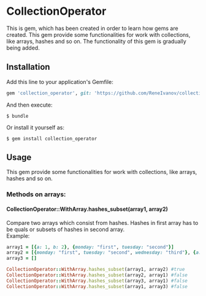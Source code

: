 # CollectionOperator

This is gem, which has been created in order to learn how gems are created.
This gem provide some functionalities for work with collections, like arrays, hashes and so on. The functionality of this gem is gradually being added.

## Installation

Add this line to your application's Gemfile:

```ruby
gem 'collection_operator', git: 'https://github.com/ReneIvanov/collection_operator'

```

And then execute:

    $ bundle

Or install it yourself as:

    $ gem install collection_operator

## Usage

This gem provide some functionalities for work with collections, like arrays, hashes and so on. 

### Methods on arrays:

#### CollectionOperator::WithArray.hashes_subset(array1, array2)
Compare two arrays which consist from hashes. Hashes in first array has to be quals or subsets of hashes in second array.  
Example:
```ruby
array1 = [{a: 1, b: 2}, {monday: "first", tuesday: "second"}]
array2 = [{monday: "first", tuesday: "second", wednesday: "third"}, {a: 1, b: 2, c: 3}]
array3 = []

CollectionOperator::WithArray.hashes_subset(array1, array2) #true
CollectionOperator::WithArray.hashes_subset(array2, array1) #false
CollectionOperator::WithArray.hashes_subset(array3, array1) #false
CollectionOperator::WithArray.hashes_subset(array1, array3) #false
```
